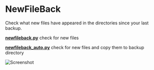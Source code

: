 # NewFileBack
Check what new files have appeared in the directories since your last backup. 

**[newfileback.py](https://github.com/iJakub/NewFileBack/blob/main/newfileback.py)** check for new files

**[newfileback_auto.py](https://github.com/iJakub/NewFileBack/blob/main/newfileback_auto.py)** check for new files and copy them to backup directory

![Screenshot](https://github.com/iJakub/)
